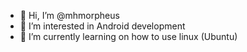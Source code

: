 - 👋 Hi, I’m @mhmorpheus
- 👀 I’m interested in Android development
- 🌱 I’m currently learning on how to use linux (Ubuntu)

<!---
mhmorpheus/mhmorpheus is a ✨ special ✨ repository because its `README.md` (this file) appears on your GitHub profile.
You can click the Preview link to take a look at your changes.
--->
